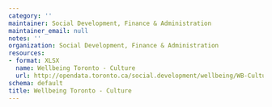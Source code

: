 ```yaml
---
category: ''
maintainer: Social Development, Finance & Administration
maintainer_email: null
notes: ''
organization: Social Development, Finance & Administration
resources:
- format: XLSX
  name: Wellbeing Toronto - Culture
  url: http://opendata.toronto.ca/social.development/wellbeing/WB-Culture.xlsx
schema: default
title: Wellbeing Toronto - Culture
---
```

